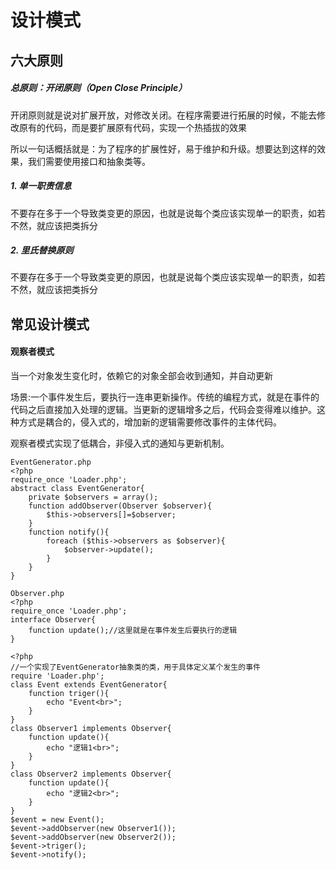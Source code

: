 # 设计模式


## 六大原则

##### 总原则：开闭原则（Open Close Principle）
开闭原则就是说对扩展开放，对修改关闭。在程序需要进行拓展的时候，不能去修改原有的代码，而是要扩展原有代码，实现一个热插拔的效果

所以一句话概括就是：为了程序的扩展性好，易于维护和升级。想要达到这样的效果，我们需要使用接口和抽象类等。

##### 1. 单一职责信息
不要存在多于一个导致类变更的原因，也就是说每个类应该实现单一的职责，如若不然，就应该把类拆分

##### 2. 里氏替换原则
不要存在多于一个导致类变更的原因，也就是说每个类应该实现单一的职责，如若不然，就应该把类拆分



## 常见设计模式

#### 观察者模式

当一个对象发生变化时，依赖它的对象全部会收到通知，并自动更新

场景:一个事件发生后，要执行一连串更新操作。传统的编程方式，就是在事件的代码之后直接加入处理的逻辑。当更新的逻辑增多之后，代码会变得难以维护。这种方式是耦合的，侵入式的，增加新的逻辑需要修改事件的主体代码。 

观察者模式实现了低耦合，非侵入式的通知与更新机制。 

```
EventGenerator.php
<?php
require_once 'Loader.php';
abstract class EventGenerator{
    private $observers = array();
    function addObserver(Observer $observer){
        $this->observers[]=$observer;
    }
    function notify(){
        foreach ($this->observers as $observer){
            $observer->update();
        }
    }
}
```

```
Observer.php
<?php
require_once 'Loader.php';
interface Observer{
    function update();//这里就是在事件发生后要执行的逻辑
}
```
```
<?php
//一个实现了EventGenerator抽象类的类，用于具体定义某个发生的事件
require 'Loader.php';
class Event extends EventGenerator{
    function triger(){
        echo "Event<br>";
    }
}
class Observer1 implements Observer{
    function update(){
        echo "逻辑1<br>";
    }
}
class Observer2 implements Observer{
    function update(){
        echo "逻辑2<br>";
    }
}
$event = new Event();
$event->addObserver(new Observer1());
$event->addObserver(new Observer2());
$event->triger();
$event->notify();

```





































